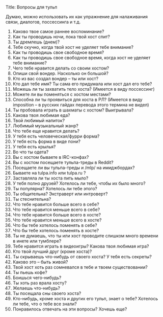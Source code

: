Title: Вопросы для тульп

Думаю, можно использовать их как упражнение для налаживания связи, диалогов, поссессинга и т.д.

1.  Каково твое самое раннее воспоминание?
2.  Как ты проводишь ночи, пока твой хост спит?
3.  Ты дремлешь (днем)?
4.  Тебе скучно, когда твой хост не уделяет тебе внимание?
5.  Как ты проводишь свое свободное время?
6.  Как ты проводишь свое свободное время, когда хост не уделяет тебе внимание?
7.  Чего тебе нравится делать со своим хостом?
8.  Опиши свой вондер. Насколько он большой?
9.  Кто из вас создал вондер – ты или хост?
10.  Кто дал тебе имя? Ты сама его придумала или хост дал его тебе?
11.  Можешь ли ты захватить тело хоста? (Имеется в виду поссессинг)
12.  Можете ли вы поменяться с хостом местами?
13.  Способна ли ты проявиться для хоста в РЛ? (Имеется в виду imposition – в русских гайдах перевода этого термина не видел)
14.  Ты пробовала играть в шахматы с хостом? Выигрывала?
15.  Какова твоя любимая еда?
16.  Твой любимый напиток?
17.  Любимый музыкальный жанр?
18.  Что тебе еще нравится делать?
19.  У тебя есть человеческая/фурри форма?
20.  У тебя есть форма в виде пони?
21.  У тебя есть крылья?
22.  Во что ты одета?
23.  Вы с хостом бываете в IRC-конфах?
24.  Вы с хостом посещаете тульпа-треды в Reddit?
25.  Посещаете ли вы тульпа-треды и /mlp/ на имиджбордах?
26.  Бываете на tulpa.info или tulpa.ru ?
27.  Заставляла ли ты хоста пить мыло?
28.  У тебя полно друзей? Хотелось ли тебе, чтобы их было много?
29.  Ты популярна? Хотелось ли тебе этого?
30.  Ты общительна? Экстраверт или интроверт?
31.  Ты стеснительна?
32.  Что тебе нравится больше всего в себе?
33.  Что тебе нравится меньше всего в себе?
34.  Что тебе нравится больше всего в хосте?
35.  Что тебе нравится меньше всего в хосте?
36.  Что бы тебе хотелось поменять в себе?
37.  Что бы тебе хотелось поменять в хосте?
38.  Ты не думаешь, что ты или хост проводите слишком много времени в инете или тумблере?
39.  Тебе нравится играть в видеоигры? Какова твоя любимая игра?
40.  Кто твой лучший друг (кроме хоста)?
41.  Ты скрываешь что-нибудь от своего хоста? У тебя есть секреты?
42.  Каково это – быть живой?
43.  Твой хост хоть раз сомневался в тебе и твоем существовании?
44.  Ты пьешь кофе?
45.  Боишься чего-нибудь?
46.  Ты хоть раз врала хосту?
47.  Желаешь что-нибудь?
48.  Ты посещала сны своего хоста?
49.  Кто-нибудь, кроме хоста и других его тульп, знает о тебе? Хотелось ли тебе, что о тебе все знали?
50.  Понравилось отвечать на эти вопросы? Хочешь еще?